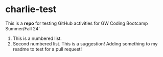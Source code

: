 # charlie-test
This is a **repo** for testing GitHub activities for GW Coding Bootcamp Summer/Fall 24'.

1. This is a numbered list.
2. Second numbered list.
This is a suggestion!
Adding something to my readme to test for a pull request!
